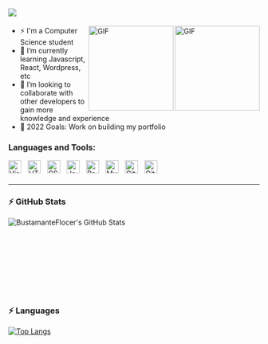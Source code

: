 <h1 align="left">
  <a href="https://git.io/typing-svg">
    <img src="https://readme-typing-svg.herokuapp.com?color=%23030A0E&size=25&lines=Hello+there+%F0%9F%91%8B+;I'm+Flocer+Angelo">
    
  </a>
</h1>

<img align="right" alt="GIF" height="170px" src="https://media.giphy.com/media/du3J3cXyzhj75IOgvA/giphy.gif" />
<img align="right" alt="GIF" height="170px" src="https://media.giphy.com/media/MeJgB3yMMwIaHmKD4z/giphy.gif" />

- ⚡ I'm a Computer Science student
- 🌱 I’m currently learning Javascript, React, Wordpress, etc 
- 👯 I’m looking to collaborate with other developers to gain more knowledge and experience
- 🥅 2022 Goals: Work on building my portfolio





### Languages and Tools:

<img align="left" alt="Visual Studio Code" width="26px" src="https://cdn.jsdelivr.net/gh/devicons/devicon/icons/vscode/vscode-original.svg" style="padding-right:10px;" />
<img align="left" alt="HTML5" width="26px" src="https://cdn.jsdelivr.net/gh/devicons/devicon/icons/html5/html5-original.svg" style="padding-right:10px;" />
<img align="left" alt="CSS3" width="26px" src="https://cdn.jsdelivr.net/gh/devicons/devicon/icons/css3/css3-original.svg" style="padding-right:10px;" />
<img align="left" alt="JavaScript" width="26px" src="https://cdn.jsdelivr.net/gh/devicons/devicon/icons/javascript/javascript-original.svg" style="padding-right:10px;" />
<img align="left" alt="React" width="26px" src="https://cdn.jsdelivr.net/gh/devicons/devicon/icons/react/react-original.svg" style="padding-right:10px;" />
<img align="left" alt="MySQL" width="26px" src="https://cdn.jsdelivr.net/gh/devicons/devicon/icons/mysql/mysql-original.svg" style="padding-right:10px;" />
<img align="left" alt="Git" width="26px" src="https://cdn.jsdelivr.net/gh/devicons/devicon/icons/git/git-original.svg" style="padding-right:10px;" />
<img align="left" alt="GitHub" width="26px" src="https://user-images.githubusercontent.com/3369400/139448065-39a229ba-4b06-434b-bc67-616e2ed80c8f.png" style="padding-right:10px;" />

<br />
<br />

---

  ### :zap: GitHub Stats

  <img align="left" alt="BustamanteFlocer's GitHub Stats" src="https://github-readme-stats.vercel.app/api?username=BustamanteFlocer&show_icons=true&hide_border=false&title_color=ff652f&icon_color=FFE400&bg_color=09131B&text_color=ffffff&border_color=0c1a25" />
<br />
<br />
<br />
<br />
<br />
<br />
<br />
<br />
<br />

### :zap: Languages

[![Top Langs](https://github-readme-stats.vercel.app/api/top-langs/?username=BustamanteFlocer)](https://github.com/BustamanteFlocer/github-readme-stats)
